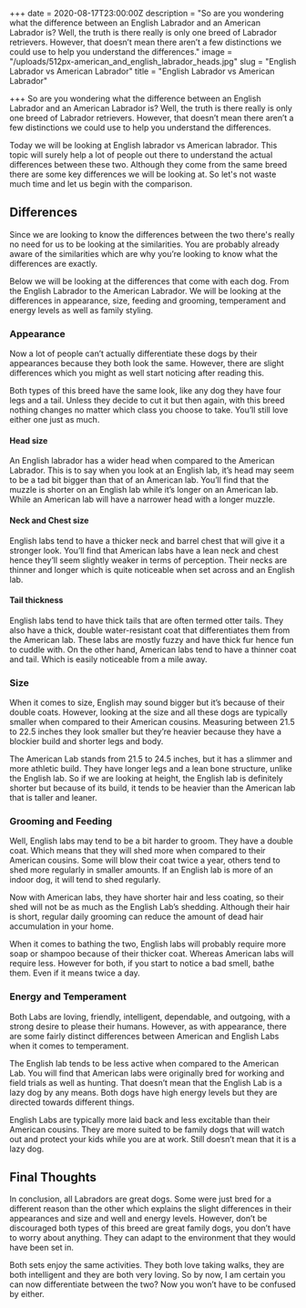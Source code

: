 +++
date = 2020-08-17T23:00:00Z
description = "So are you wondering what the difference between an English Labrador and an American Labrador is? Well, the truth is there really is only one breed of Labrador retrievers. However, that doesn’t mean there aren’t a few distinctions we could use to help you understand the differences."
image = "/uploads/512px-american_and_english_labrador_heads.jpg"
slug = "English Labrador vs American Labrador"
title = "English Labrador vs American Labrador"

+++
So are you wondering what the difference between an English Labrador and an American Labrador is? Well, the truth is there really is only one breed of Labrador retrievers. However, that doesn’t mean there aren’t a few distinctions we could use to help you understand the differences.

Today we will be looking at English labrador vs American labrador. This topic will surely help a lot of people out there to understand the actual differences between these two. Although they come from the same breed there are some key differences we will be looking at. So let's not waste much time and let us begin with the comparison.

## Differences

Since we are looking to know the differences between the two there's really no need for us to be looking at the similarities. You are probably already aware of the similarities which are why you’re looking to know what the differences are exactly.

Below we will be looking at the differences that come with each dog. From the English Labrador to the American Labrador. We will be looking at the differences in appearance, size, feeding and grooming, temperament and energy levels as well as family styling.

### Appearance

Now a lot of people can’t actually differentiate these dogs by their appearances because they both look the same. However, there are slight differences which you might as well start noticing after reading this.

Both types of this breed have the same look, like any dog they have four legs and a tail. Unless they decide to cut it but then again, with this breed nothing changes no matter which class you choose to take. You’ll still love either one just as much.

#### Head size

An English labrador has a wider head when compared to the American Labrador. This is to say when you look at an English lab, it’s head may seem to be a tad bit bigger than that of an American lab. You’ll find that the muzzle is shorter on an English lab while it’s longer on an American lab. While an American lab will have a narrower head with a longer muzzle.

#### Neck and Chest size

English labs tend to have a thicker neck and barrel chest that will give it a stronger look. You’ll find that American labs have a lean neck and chest hence they’ll seem slightly weaker in terms of perception. Their necks are thinner and longer which is quite noticeable when set across and an English lab.

#### Tail thickness

English labs tend to have thick tails that are often termed otter tails. They also have a thick, double water-resistant coat that differentiates them from the American lab. These labs are mostly fuzzy and have thick fur hence fun to cuddle with. On the other hand, American labs tend to have a thinner coat and tail. Which is easily noticeable from a mile away.

### Size

When it comes to size, English may sound bigger but it’s because of their double coats. However, looking at the size and all these dogs are typically smaller when compared to their American cousins. Measuring between 21.5 to 22.5 inches they look smaller but they’re heavier because they have a blockier build and shorter legs and body.

The American Lab stands from 21.5 to 24.5 inches, but it has a slimmer and more athletic build. They have longer legs and a lean bone structure, unlike the English lab. So if we are looking at height, the English lab is definitely shorter but because of its build, it tends to be heavier than the American lab that is taller and leaner.

### Grooming and Feeding

Well, English labs may tend to be a bit harder to groom. They have a double coat. Which means that they will shed more when compared to their American cousins. Some will blow their coat twice a year, others tend to shed more regularly in smaller amounts. If an English lab is more of an indoor dog, it will tend to shed regularly.

Now with American labs, they have shorter hair and less coating, so their shed will not be as much as the English Lab’s shedding. Although their hair is short, regular daily grooming can reduce the amount of dead hair accumulation in your home.

When it comes to bathing the two, English labs will probably require more soap or shampoo because of their thicker coat. Whereas American labs will require less. However for both, if you start to notice a bad smell, bathe them. Even if it means twice a day.

### Energy and Temperament

Both Labs are loving, friendly, intelligent, dependable, and outgoing, with a strong desire to please their humans. However, as with appearance, there are some fairly distinct differences between American and English Labs when it comes to temperament.

The English lab tends to be less active when compared to the American Lab. You will find that American labs were originally bred for working and field trials as well as hunting. That doesn’t mean that the English Lab is a lazy dog by any means. Both dogs have high energy levels but they are directed towards different things.

English Labs are typically more laid back and less excitable than their American cousins. They are more suited to be family dogs that will watch out and protect your kids while you are at work. Still doesn’t mean that it is a lazy dog.

## Final Thoughts

In conclusion, all Labradors are great dogs. Some were just bred for a different reason than the other which explains the slight differences in their appearances and size and well and energy levels. However, don’t be discouraged both types of this breed are great family dogs, you don’t have to worry about anything. They can adapt to the environment that they would have been set in.

Both sets enjoy the same activities. They both love taking walks, they are both intelligent and they are both very loving. So by now, I am certain you can now differentiate between the two? Now you won’t have to be confused by either.